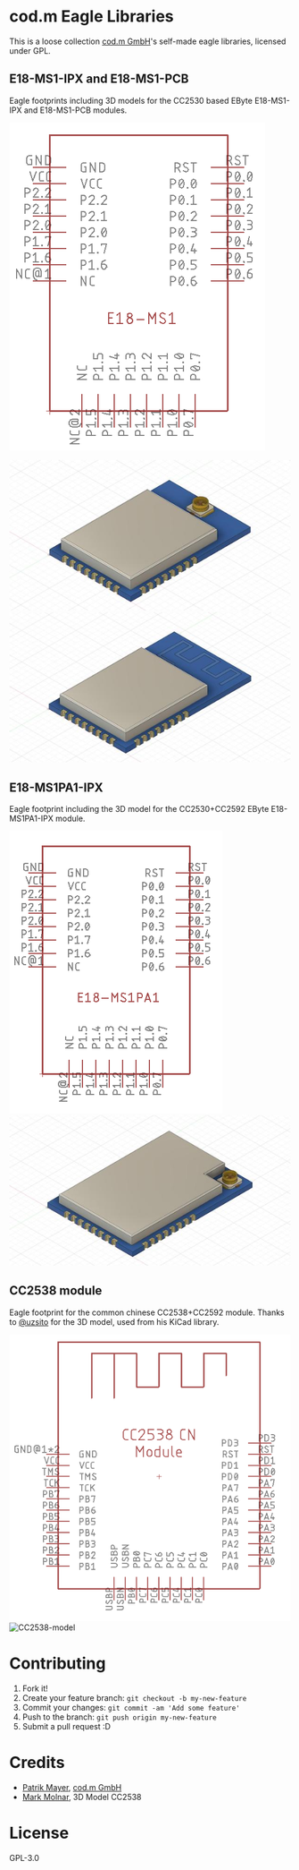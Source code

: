 # cod.m Eagle Libraries
This is a loose collection [cod.m GmbH](https://www.codm.de/)'s self-made eagle libraries, licensed under GPL.

## E18-MS1-IPX and E18-MS1-PCB
Eagle footprints including 3D models for the CC2530 based EByte E18-MS1-IPX and E18-MS1-PCB modules.

![E18-MS1-Symbol](images/e18-ms1-symbol.png)

![E18-MS1-IPX](images/E18-MS1-IPX.jpg)
![E18-MS1-PCB](images/E18-MS1-PCB.jpg)

## E18-MS1PA1-IPX
Eagle footprint including the 3D model for the CC2530+CC2592 EByte E18-MS1PA1-IPX module.

![E18-MS1PA1-IPX-Symbol](images/e18-ms1pa1-ipx-symbol.png)
![E18-MS1PA1-IPX](images/E18-MS1PA1-IPX.jpg)

## CC2538 module
Eagle footprint for the common chinese CC2538+CC2592 module. Thanks to [@uzsito](https://github.com/uzsito/CC2538-CC2592-kicad-component) for the 3D model, used from his KiCad library.

![CC2538-Symbol](images/cc2538-symbol.png)
![CC2538-model](https://raw.githubusercontent.com/uzsito/CC2538-CC2592-kicad-component/master/graphics/render1.jpg)

# Contributing

1. Fork it!
2. Create your feature branch: `git checkout -b my-new-feature`
3. Commit your changes: `git commit -am 'Add some feature'`
4. Push to the branch: `git push origin my-new-feature`
5. Submit a pull request :D

# Credits
* [Patrik Mayer](https://allgeek.de), [cod.m GmbH](https://www.codm.de)
* [Mark Molnar](https://github.com/uzsito), 3D Model CC2538


# License
GPL-3.0
